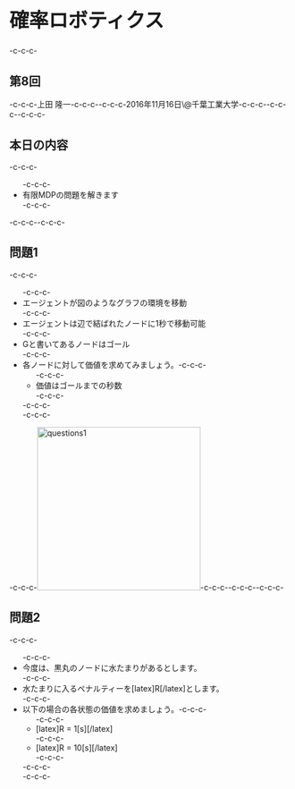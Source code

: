 <h1 style="font-size: 250%;">確率ロボティクス</h1>-c-c-c-<h2>第8回</h2>-c-c-c-上田 隆一-c-c-c--c-c-c-2016年11月16日\@千葉工業大学-c-c-c--c-c-c-<!--nextpage-->-c-c-c-<h2>本日の内容</h2>-c-c-c-<ul>-c-c-c- 	<li>有限MDPの問題を解きます</li>-c-c-c-</ul>-c-c-c-<!--nextpage-->-c-c-c-<h2>問題1</h2>-c-c-c-<ul>-c-c-c- 	<li>エージェントが図のようなグラフの環境を移動</li>-c-c-c- 	<li>エージェントは辺で結ばれたノードに1秒で移動可能</li>-c-c-c- 	<li>Gと書いてあるノードはゴール</li>-c-c-c- 	<li>各ノードに対して価値を求めてみましょう。-c-c-c-<ul>-c-c-c- 	<li>価値はゴールまでの秒数</li>-c-c-c-</ul>-c-c-c-</li>-c-c-c-</ul>-c-c-c-<img class="alignright size-full wp-image-2247" src="https://lab.ueda.asia/wp-content/uploads/2016/11/questions1.png" alt="questions1" width="292" height="292" />-c-c-c--c-c-c-<!--nextpage-->-c-c-c-<h2>問題2</h2>-c-c-c-<ul>-c-c-c- 	<li>今度は、黒丸のノードに水たまりがあるとします。</li>-c-c-c- 	<li>水たまりに入るペナルティーを[latex]R[/latex]とします。</li>-c-c-c- 	<li>以下の場合の各状態の価値を求めましょう。-c-c-c-<ul>-c-c-c- 	<li>[latex]R = 1[s][/latex]</li>-c-c-c- 	<li>[latex]R = 10[s][/latex]</li>-c-c-c-</ul>-c-c-c-</li>-c-c-c-</ul>
